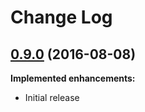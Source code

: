# Change Log

## [0.9.0](https://github.com/coolsamson7/inject/tree/v0.9.0) (2016-08-08)

**Implemented enhancements:**

- Initial release
